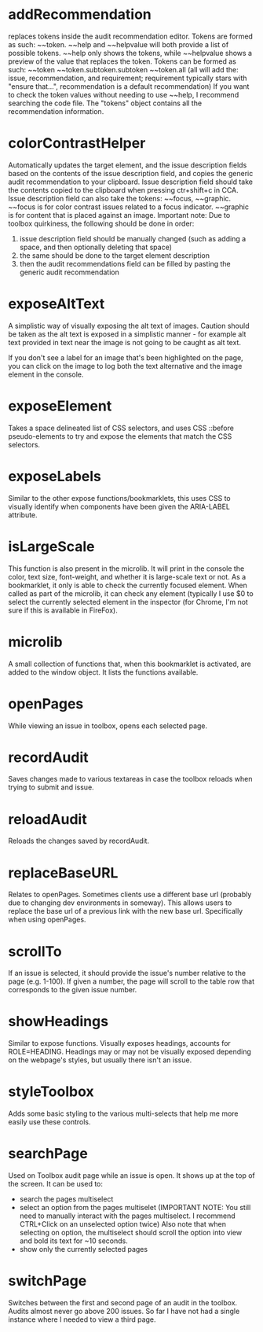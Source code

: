 # addRecommendation
replaces tokens inside the audit recommendation editor. Tokens are formed as such: ~~token. ~~help and ~~helpvalue will both provide a list of possible tokens. ~~help only shows the tokens, while ~~helpvalue shows a preview of the value that replaces the token.
Tokens can be formed as such:
~~token
~~token.subtoken.subtoken
~~token.all (all will add the: issue, recommendation, and requirement; requirement typically stars with "ensure that...", recommendation is a default recommendation)
If you want to check the token values without needing to use ~~help, I recommend searching the code file. The "tokens" object contains all the recommendation information.

# colorContrastHelper
Automatically updates the target element, and the issue description fields based on the contents of the issue description field, and copies the generic audit recommendation to your clipboard. Issue description field should take the contents copied to the clipboard when pressing ctr+shift+c in CCA. Issue description field can also take the tokens: ~~focus, ~~graphic. ~~focus is for color contrast issues related to a focus indicator. ~~graphic is for content that is placed against an image.
Important note: Due to toolbox quirkiness, the following should be done in order: 
1. issue description field should be manually changed (such as adding a space, and then optionally deleting that space)
2. the same should be done to the target element description
3. then the audit recommendations field can be filled by pasting the generic audit recommendation

# exposeAltText
A simplistic way of visually exposing the alt text of images. Caution should be taken as the alt text is exposed in a simplistic manner - for example alt text provided in text near the image is not going to be caught as alt text.

If you don't see a label for an image that's been highlighted on the page, you can click on the image to log both the text alternative and the image element in the console.

# exposeElement
Takes a space delineated list of CSS selectors, and uses CSS ::before pseudo-elements to try and expose the elements that match the CSS selectors.

# exposeLabels
Similar to the other expose functions/bookmarklets, this uses CSS to visually identify when components have been given the ARIA-LABEL attribute.

# isLargeScale
This function is also present in the microlib. It will print in the console the color, text size, font-weight, and whether it is large-scale text or not. As a bookmarklet, it only is able to check the currently focused element. When called as part of the microlib, it can check any element (typically I use $0 to select the currently selected element in the inspector (for Chrome, I'm not sure if this is available in FireFox).

# microlib
A small collection of functions that, when this bookmarklet is activated, are added to the window object. It lists the functions available. 

# openPages
While viewing an issue in toolbox, opens each selected page.

# recordAudit
Saves changes made to various textareas in case the toolbox reloads when trying to submit and issue. 

# reloadAudit
Reloads the changes saved by recordAudit.

# replaceBaseURL
Relates to openPages. Sometimes clients use a different base url (probably due to changing dev environments in someway). This allows users to replace the base url of a previous link with the new base url. Specifically when using openPages.

# scrollTo
If an issue is selected, it should provide the issue's number relative to the page (e.g. 1-100). If given a number, the page will scroll to the table row that corresponds to the given issue number.

# showHeadings
Similar to expose functions. Visually exposes headings, accounts for ROLE=HEADING. Headings may or may not be visually exposed depending on the webpage's styles, but usually there isn't an issue.

# styleToolbox
Adds some basic styling to the various multi-selects that help me more easily use these controls.

# searchPage
Used on Toolbox audit page while an issue is open. It shows up at the top of the screen. It can be used to:
- search the pages multiselect
- select an option from the pages multiselet (IMPORTANT NOTE: You still need to manually interact with the pages multiselect. I recommend CTRL+Click on an unselected option twice) Also note that when selecting on option, the multiselect should scroll the option into view and bold its text for ~10 seconds.
- show only the currently selected pages

# switchPage
Switches between the first and second page of an audit in the toolbox. Audits almost never go above 200 issues. So far I have not had a single instance where I needed to view a third page.
